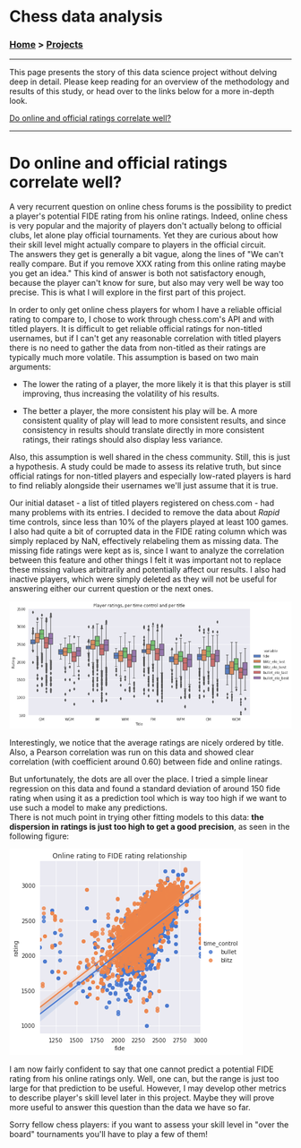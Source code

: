 # **Chess data analysis**

### [Home](https://morgant-ds.github.io) > [Projects](https://morgant-ds.github.io/data-science-projects) 
-------------------------------
This page presents the story of this data science project without delving deep in detail. Please keep reading for an overview of the methodology and results of this study, or head over to the links below for a more in-depth look.

[Do online and official ratings correlate well?](chess-data-analysis/chess-ratings-correlation.md)

-------------------------------

# **Do online and official ratings correlate well?**

A very recurrent question on online chess forums is the possibility to predict a player's potential FIDE rating from his online ratings. Indeed, online chess is very popular and the majority of players don't actually belong to official clubs, let alone play official tournaments. Yet they are curious about how their skill level might actually compare to players in the official circuit.  
The answers they get is generally a bit vague, along the lines of "We can't really compare. But if you remove XXX rating from this online rating maybe you get an idea." This kind of answer is both not satisfactory enough, because the player can't know for sure, but also may very well be way too precise. This is what I will explore in the first part of this project.

In order to only get online chess players for whom I have a reliable official rating to compare to, I chose to work through chess.com's API and with titled players. It is difficult to get reliable official ratings for non-titled usernames, but if I can't get any reasonable correlation with titled players there is no need to gather the data from non-titled as their ratings are typically much more volatile. This assumption is based on two main arguments:  

- The lower the rating of a player, the more likely it is that this player is still improving, thus increasing the volatility of his results.  

- The better a player, the more consistent his play will be. A more consistent quality of play will lead to more consistent results, and since consistency in results should translate directly in more consistent ratings, their ratings should also display less variance.  

Also, this assumption is well shared in the chess community. Still, this is just a hypothesis. A study could be made to assess its relative truth, but since official ratings for non-titled players and especially low-rated players is hard to find reliably alongside their usernames we'll just assume that it is true.

Our initial dataset - a list of titled players registered on chess.com - had many problems with its entries. I decided to remove the data about *Rapid* time controls, since less than 10% of the players played at least 100 games. I also had quite a bit of corrupted data in the FIDE rating column which was simply replaced by NaN, effectively relabeling them as missing data. The missing fide ratings were kept as is, since I want to analyze the correlation between this feature and other things I felt it was important not to replace these missing values arbitrarily and potentially affect our results. I also had inactive players, which were simply deleted as they will not be useful for answering either our current question or the next ones.

![Mean and standard deviation vizualization of chess ratings](chess-data-analysis/chess-ratings-correlation/output_15_1.png)

Interestingly, we notice that the average ratings are nicely ordered by title. Also, a Pearson correlation was run on this data and showed clear correlation (with coefficient around 0.60) between fide and online ratings.
  
  
But unfortunately, the dots are all over the place. I tried a simple linear regression on this data and found a standard deviation of around 150 fide rating when using it as a prediction tool which is way too high if we want to use such a model to make any predictions.  
There is not much point in trying other fitting models to this data: **the dispersion in ratings is just too high to get a good precision**, as seen in the following figure:  

![Regression plot of online blitz/bullet vs FIDE ratings](chess-data-analysis/chess-ratings-correlation/output_31_1.png)

I am now fairly confident to say that one cannot predict a potential FIDE rating from his online ratings only. Well, one can, but the range is just too large for that prediction to be useful. However, I may develop other metrics to describe player's skill level later in this project. Maybe they will prove more useful to answer this question than the data we have so far.  
  
Sorry fellow chess players: if you want to assess your skill level in "over the board" tournaments you'll have to play a few of them!
